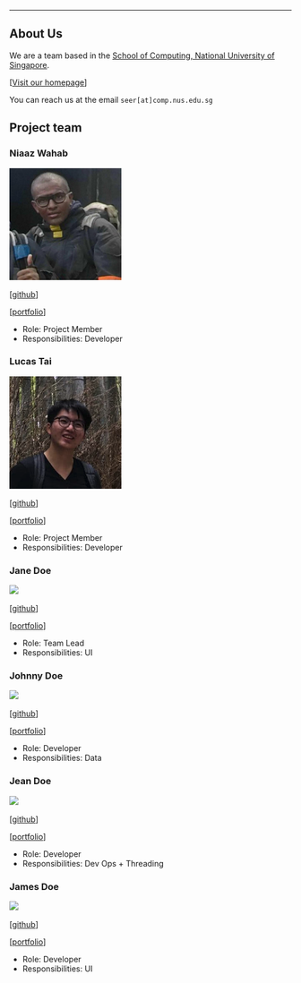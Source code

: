 
---
About Us
---

We are a team based in the [School of Computing, National University of Singapore](http://www.comp.nus.edu.sg).

[[Visit our homepage](https://ay2021s1-cs2103t-w10-3.github.io/tp/)]

You can reach us at the email `seer[at]comp.nus.edu.sg`

## Project team

### Niaaz Wahab

<img src="images/geniaaz.png" width="200px">

[[github](https://github.com/geniaaz)]

[[portfolio](team/geniaaz.md)]

* Role: Project Member
* Responsibilities: Developer

### Lucas Tai

<img src="images/lucastai98.png" width="200px">

[[github](https://github.com/lucastai98)]

[[portfolio](team/lucastai98.md)]

* Role: Project Member
* Responsibilities: Developer

### Jane Doe

<img src="images/johndoe.png" width="200px">

[[github](http://github.com/johndoe)]

[[portfolio](team/johndoe.md)]

* Role: Team Lead
* Responsibilities: UI

### Johnny Doe

<img src="images/johndoe.png" width="200px">

[[github](http://github.com/johndoe)] 

[[portfolio](team/johndoe.md)]

* Role: Developer
* Responsibilities: Data

### Jean Doe

<img src="images/johndoe.png" width="200px">

[[github](http://github.com/johndoe)]

[[portfolio](team/johndoe.md)]

* Role: Developer
* Responsibilities: Dev Ops + Threading

### James Doe

<img src="images/johndoe.png" width="200px">

[[github](http://github.com/johndoe)]

[[portfolio](team/johndoe.md)]

* Role: Developer
* Responsibilities: UI
